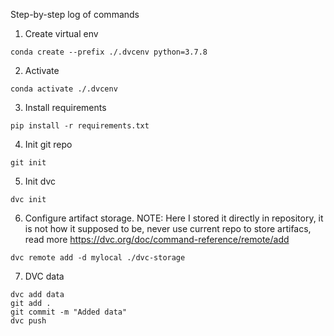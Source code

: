 
Step-by-step log of commands

1. Create virtual env

```
conda create --prefix ./.dvcenv python=3.7.8
```

2. Activate 

```
conda activate ./.dvcenv
```

3. Install requirements 

```
pip install -r requirements.txt
```

4. Init git repo 

```
git init
```

5. Init dvc 

```
dvc init
```

6. Configure artifact storage. NOTE: Here I stored it directly in repository, it is not how it supposed to be, never use current repo to store artifacs, read more https://dvc.org/doc/command-reference/remote/add

```
dvc remote add -d mylocal ./dvc-storage
```

7. DVC data 

```
dvc add data
git add .
git commit -m "Added data"
dvc push 
```